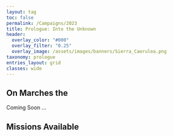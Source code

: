 ```yaml
---
layout: tag
toc: false
permalink: /Campaigns/2023
title: Prologue: Into the Unknown
header:
  overlay_color: "#000"
  overlay_filter: "0.25"
  overlay_image: /assets/images/banners/Sierra_Caerulea.png
taxonomy: prologue
entries_layout: grid
classes: wide
---
```


## On Marches the 
Coming Soon ...

## Missions Available